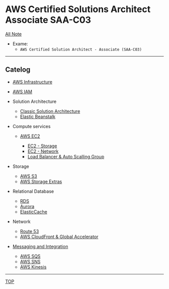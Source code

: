 # AWS Certified Solutions Architect Associate SAA-C03

[All Note](../../index.md)

- Exame:
  - `AWS Certified Solution Architect - Associate (SAA-C03)`

---

## Catelog

- [AWS Infrastructure](./infrastructure/infrastructure.md)
- [AWS IAM](./iam/iam.md)

- Solution Architecture

  - [Classic Solution Architecture](./solution_architecture/classic_solution_architecture.md)
  - [Elastic Beanstalk](./solution_architecture/beanstalk.md)

- Compute services

  - [AWS EC2](./ec2/ec2.md)

    - [EC2 - Storage](./ec2/ec2_storage.md)
    - [EC2 - Network](./ec2/ec2_network.md)
    - [Load Balancer & Auto Scalling Group](./ec2/availability_scalability.md)

- Storage

  - [AWS S3](./s3/s3.md)
  - [AWS Storage Extras](./storage/extras.md)

- Relational Database

  - [RDS](./rds/rds.md)
  - [Aurora](./rds_aurora/aurora.md)
  - [ElasticCache](./elasticcache/elasticcache.md)

- Network

  - [Route 53](./route53/route53.md)
  - [AWS CloudFront & Global Accelerator](./cloudfront/cloudfront.md)

- [Messaging and Integration](./decouple/messaging.md)

  - [AWS SQS](./decouple/sqs.md)
  - [AWS SNS](./decouple/sns.md)
  - [AWS Kinesis](./decouple/kinesis.md)

---

[TOP](#aws-certified-solutions-architect-associate-saa-c03)
